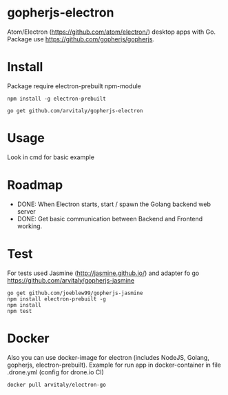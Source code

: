 # gopherjs-electron
Atom/Electron (https://github.com/atom/electron/) desktop apps with Go. Package use https://github.com/gopherjs/gopherjs.



# Install

Package require electron-prebuilt npm-module

	npm install -g electron-prebuilt

	go get github.com/arvitaly/gopherjs-electron

# Usage

Look in cmd for basic example

# Roadmap
- DONE: When Electron starts, start / spawn the Golang backend web server
- DONE: Get basic communication between Backend and Frontend working.



# Test

For tests used Jasmine (http://jasmine.github.io/) and adapter fo go https://github.com/arvitaly/gopherjs-jasmine

	go get github.com/joeblew99/gopherjs-jasmine
	npm install electron-prebuilt -g
	npm install
	npm test

# Docker

Also you can use docker-image for electron (includes NodeJS, Golang, gopherjs, electron-prebuilt). Example for run app in docker-container in file .drone.yml (config for drone.io CI)

	docker pull arvitaly/electron-go
